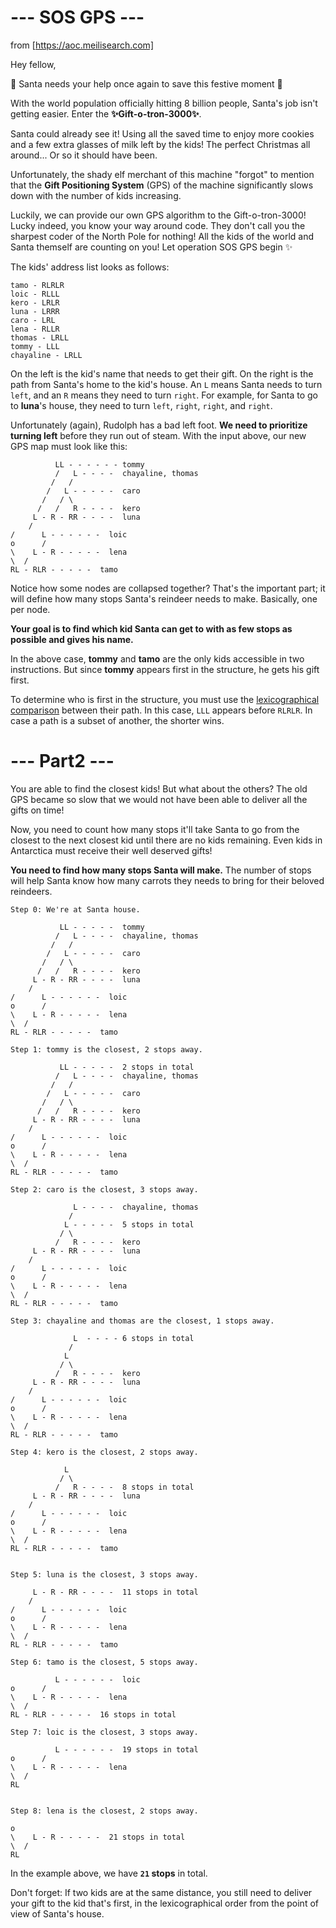 # --- SOS GPS ---
from [https://aoc.meilisearch.com]

Hey fellow,

🎅 Santa needs your help once again to save this festive moment 🎄

With the world population officially hitting 8 billion people, Santa's job isn't getting easier. Enter the 
**✨Gift-o-tron-3000✨**.

Santa could already see it! Using all the saved time to enjoy more cookies and a few extra glasses of milk left by the 
kids! The perfect Christmas all around... Or so it should have been.

Unfortunately, the shady elf merchant of this machine "forgot" to mention that the **Gift Positioning System** (GPS) 
of the machine significantly slows down with the number of kids increasing.

Luckily, we can provide our own GPS algorithm to the Gift-o-tron-3000! Lucky indeed, you know your way around code. 
They don't call you the sharpest coder of the North Pole for nothing! All the kids of the world and Santa themself 
are counting on you! Let operation SOS GPS begin ✨

The kids' address list looks as follows:
```
tamo - RLRLR
loic - RLLL
kero - LRLR
luna - LRRR
caro - LRL
lena - RLLR
thomas - LRLL
tommy - LLL
chayaline - LRLL
```

On the left is the kid's name that needs to get their gift. On the right is the path from Santa's home to the kid's 
house. An `L` means Santa needs to turn `left`, and an `R` means they need to turn `right`. For example, for Santa to 
go to **luna**'s house, they need to turn `left`, `right`, `right`, and `right`.

Unfortunately (again), Rudolph has a bad left foot. **We need to prioritize turning left** before they run out of 
steam. With the input above, our new GPS map must look like this:

```
          LL - - - - - - tommy
          /   L - - - -  chayaline, thomas
         /   /
        /   L - - - - -  caro
       /   / \
      /   /   R - - - -  kero
     L - R - RR - - - -  luna
    /
/      L - - - - - -  loic
o      /
\    L - R - - - - -  lena
\  /
RL - RLR - - - - -  tamo
```

Notice how some nodes are collapsed together? That's the important part; it will define how many stops Santa's reindeer 
needs to make. Basically, one per node.

**Your goal is to find which kid Santa can get to with as few stops as possible and gives his name.**

In the above case, **tommy** and **tamo** are the only kids accessible in two instructions. But since **tommy** appears 
first in the structure, he gets his gift first.

To determine who is first in the structure, you must use the 
[lexicographical comparison](https://doc.rust-lang.org/stable/std/cmp/trait.Ord.html#lexicographical-comparison) 
between their path. In this case, `LLL` appears before `RLRLR`. In case a path is a subset of another, the shorter 
wins.

# --- Part2 ---

You are able to find the closest kids! But what about the others? The old GPS became so slow that we would not have 
been able to deliver all the gifts on time!

Now, you need to count how many stops it'll take Santa to go from the closest to the next closest kid until there are 
no kids remaining. Even kids in Antarctica must receive their well deserved gifts!

**You need to find how many stops Santa will make.** The number of stops will help Santa know how many carrots they 
needs to bring for their beloved reindeers.

```
Step 0: We're at Santa house.

           LL - - - - -  tommy
          /   L - - - -  chayaline, thomas
         /   /
        /   L - - - - -  caro
       /   / \
      /   /   R - - - -  kero
     L - R - RR - - - -  luna
    /
/      L - - - - - -  loic
o      /
\    L - R - - - - -  lena
\  /
RL - RLR - - - - -  tamo

Step 1: tommy is the closest, 2 stops away.

           LL - - - - -  2 stops in total
          /   L - - - -  chayaline, thomas
         /   /
        /   L - - - - -  caro
       /   / \
      /   /   R - - - -  kero
     L - R - RR - - - -  luna
    /
/      L - - - - - -  loic
o      /
\    L - R - - - - -  lena
\  /
RL - RLR - - - - -  tamo

Step 2: caro is the closest, 3 stops away.

              L - - - -  chayaline, thomas
             /
            L - - - - -  5 stops in total
           / \
          /   R - - - -  kero
     L - R - RR - - - -  luna
    /
/      L - - - - - -  loic
o      /
\    L - R - - - - -  lena
\  /
RL - RLR - - - - -  tamo

Step 3: chayaline and thomas are the closest, 1 stops away.

              L  - - - - 6 stops in total
             /
            L
           / \
          /   R - - - -  kero
     L - R - RR - - - -  luna
    /
/      L - - - - - -  loic
o      /
\    L - R - - - - -  lena
\  /
RL - RLR - - - - -  tamo

Step 4: kero is the closest, 2 stops away.

            L
           / \
          /   R - - - -  8 stops in total
     L - R - RR - - - -  luna
    /
/      L - - - - - -  loic
o      /
\    L - R - - - - -  lena
\  /
RL - RLR - - - - -  tamo


Step 5: luna is the closest, 3 stops away.

     L - R - RR - - - -  11 stops in total
    /
/      L - - - - - -  loic
o      /
\    L - R - - - - -  lena
\  /
RL - RLR - - - - -  tamo

Step 6: tamo is the closest, 5 stops away.

          L - - - - - -  loic
o      /
\    L - R - - - - -  lena
\  /
RL - RLR - - - - -  16 stops in total

Step 7: loic is the closest, 3 stops away.

          L - - - - - -  19 stops in total
o      /
\    L - R - - - - -  lena
\  /
RL


Step 8: lena is the closest, 2 stops away.

o
\    L - R - - - - -  21 stops in total
\  /
RL
```

In the example above, we have **`21` stops** in total.

Don't forget: If two kids are at the same distance, you still need to deliver your gift to the kid that's first, in 
the lexicographical order from the point of view of Santa's house.
